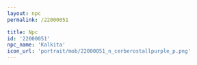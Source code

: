 ```yaml
---
layout: npc
permalink: /22000051

title: Npc
id: '22000051'
npc_name: 'Kalkita'
icon_url: 'portrait/mob/22000051_n_cerberostallpurple_p.png'
---
```

